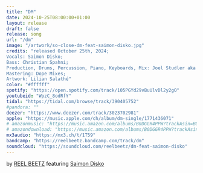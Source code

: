 ```yaml
---
title: "DM"
date: 2024-10-25T08:00:00+01:00
layout: release
draft: false
release: song
url: "/dm"
image: "/artwork/so-close-dm-feat-saimon-disko.jpg"
credits: "released October 25th, 2024;
Vocals: Saimon Disko;
Bass: Christian Spahni;
Production, Drums, Percussion, Piano, Keyboards, Mix: Joel Studler aka REEL BEETZ;
Mastering: Dope Mixes;
Artwork: Lilian Salathé"
color: "#ffffff"
spotify: "https://open.spotify.com/track/105PGYd29vBuUlvDl2y2gO"
youtubeid: "WpzC_8odRfY"
tidal: "https://tidal.com/browse/track/390405752"
#pandora: ""
deezer: "https://www.deezer.com/track/3023702981"
apple: "https://music.apple.com/ch/album/dm-single/1771436071"
# amazonmusic: "https://music.amazon.com/albums/B0DGGR4PPW?trackAsin=B0DGGSYVHM"
# amazondownload: "https://music.amazon.com/albums/B0DGGR4PPW?trackAsin=B0DGGSYVHM"
mx3audio: "https://mx3.ch/t/1T59"
bandcamp: "https://reelbeetz.bandcamp.com/track/dm"
soundcloud: "https://soundcloud.com/reelbeetz/dm-feat-saimon-disko"
---
```


by [REEL BEETZ](https://reelbeetz.ch/) featuring [Saimon Disko](https://www.instagram.com/saimondisko/)

